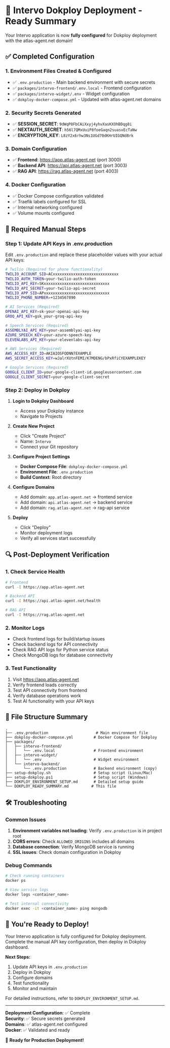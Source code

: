 # 🚀 Intervo Dokploy Deployment - Ready Summary

Your Intervo application is now **fully configured** for Dokploy deployment with the atlas-agent.net domain!

## ✅ Completed Configuration

### 1. Environment Files Created & Configured
- ✅ `.env.production` - Main backend environment with secure secrets
- ✅ `packages/intervo-frontend/.env.local` - Frontend configuration
- ✅ `packages/intervo-widget/.env` - Widget configuration
- ✅ `dokploy-docker-compose.yml` - Updated with atlas-agent.net domains

### 2. Security Secrets Generated
- ✅ **SESSION_SECRET**: `9dWqP8FbCAiXxyj4yhvXasKXOhBDqg8i`
- ✅ **NEXTAUTH_SECRET**: `h56l7QMxUuiP8foeGaqn2suasvEcTaNw`
- ✅ **ENCRYPTION_KEY**: `L8zY2x6rhw3Ns1UGd70dKHrUIGQNd8rk`

### 3. Domain Configuration
- ✅ **Frontend**: https://app.atlas-agent.net (port 3000)
- ✅ **Backend API**: https://api.atlas-agent.net (port 3003)
- ✅ **RAG API**: https://rag.atlas-agent.net (port 4003)

### 4. Docker Configuration
- ✅ Docker Compose configuration validated
- ✅ Traefik labels configured for SSL
- ✅ Internal networking configured
- ✅ Volume mounts configured

## 🔧 Required Manual Steps

### Step 1: Update API Keys in .env.production

Edit `.env.production` and replace these placeholder values with your actual API keys:

```bash
# Twilio (Required for phone functionality)
TWILIO_ACCOUNT_SID=ACxxxxxxxxxxxxxxxxxxxxxxxxxxxxx
TWILIO_AUTH_TOKEN=your-twilio-auth-token
TWILIO_API_KEY=SKxxxxxxxxxxxxxxxxxxxxxxxxxxxxx
TWILIO_API_SECRET=your-twilio-api-secret
TWILIO_APP_SID=APxxxxxxxxxxxxxxxxxxxxxxxxxxxxx
TWILIO_PHONE_NUMBER=+1234567890

# AI Services (Required)
OPENAI_API_KEY=sk-your-openai-api-key
GROQ_API_KEY=gsk_your-groq-api-key

# Speech Services (Required)
ASSEMBLYAI_API_KEY=your-assemblyai-api-key
AZURE_SPEECH_KEY=your-azure-speech-key
ELEVENLABS_API_KEY=your-elevenlabs-api-key

# AWS Services (Required)
AWS_ACCESS_KEY_ID=AKIAIOSFODNN7EXAMPLE
AWS_SECRET_ACCESS_KEY=wJalrXUtnFEMI/K7MDENG/bPxRfiCYEXAMPLEKEY

# Google Services (Required)
GOOGLE_CLIENT_ID=your-google-client-id.googleusercontent.com
GOOGLE_CLIENT_SECRET=your-google-client-secret
```

### Step 2: Deploy in Dokploy

1. **Login to Dokploy Dashboard**
   - Access your Dokploy instance
   - Navigate to Projects

2. **Create New Project**
   - Click "Create Project"
   - Name: `Intervo`
   - Connect your Git repository

3. **Configure Project Settings**
   - **Docker Compose File**: `dokploy-docker-compose.yml`
   - **Environment File**: `.env.production`
   - **Build Context**: Root directory

4. **Configure Domains**
   - Add domain: `app.atlas-agent.net` → frontend service
   - Add domain: `api.atlas-agent.net` → backend service  
   - Add domain: `rag.atlas-agent.net` → rag-api service

5. **Deploy**
   - Click "Deploy"
   - Monitor deployment logs
   - Verify all services start successfully

## 🔍 Post-Deployment Verification

### 1. Check Service Health
```bash
# Frontend
curl -I https://app.atlas-agent.net

# Backend API
curl -I https://api.atlas-agent.net/health

# RAG API
curl -I https://rag.atlas-agent.net
```

### 2. Monitor Logs
- Check frontend logs for build/startup issues
- Check backend logs for API connectivity
- Check RAG API logs for Python service status
- Check MongoDB logs for database connectivity

### 3. Test Functionality
1. Visit https://app.atlas-agent.net
2. Verify frontend loads correctly
3. Test API connectivity from frontend
4. Verify database operations work
5. Test AI functionality with your API keys

## 📁 File Structure Summary

```
.
├── .env.production                     # Main environment file
├── dokploy-docker-compose.yml         # Docker Compose for Dokploy
├── packages/
│   ├── intervo-frontend/
│   │   └── .env.local                 # Frontend environment
│   ├── intervo-widget/
│   │   └── .env                       # Widget environment
│   └── intervo-backend/
│       └── .env.production            # Backend environment (copy)
├── setup-dokploy.sh                   # Setup script (Linux/Mac)
├── setup-dokploy.ps1                  # Setup script (Windows)
├── DOKPLOY_ENVIRONMENT_SETUP.md       # Detailed setup guide
└── DOKPLOY_READY_SUMMARY.md          # This file
```

## 🛠️ Troubleshooting

### Common Issues
1. **Environment variables not loading**: Verify `.env.production` is in project root
2. **CORS errors**: Check `ALLOWED_ORIGINS` includes all domains
3. **Database connection**: Verify MongoDB service is running
4. **SSL issues**: Check domain configuration in Dokploy

### Debug Commands
```bash
# Check running containers
docker ps

# View service logs
docker logs <container_name>

# Test internal connectivity
docker exec -it <container_name> ping mongodb
```

## 🎉 You're Ready to Deploy!

Your Intervo application is fully configured for Dokploy deployment. Complete the manual API key configuration, then deploy in Dokploy dashboard.

**Next Steps:**
1. Update API keys in `.env.production`
2. Deploy in Dokploy
3. Configure domains
4. Test functionality
5. Monitor and maintain

For detailed instructions, refer to `DOKPLOY_ENVIRONMENT_SETUP.md`.

---

**Deployment Configuration**: ✅ Complete  
**Security**: ✅ Secure secrets generated  
**Domains**: ✅ atlas-agent.net configured  
**Docker**: ✅ Validated and ready  

🚀 **Ready for Production Deployment!**
